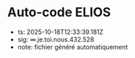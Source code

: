 # Auto-code ELIOS
- ts: 2025-10-18T12:33:39.181Z
- sig: ∞.je.toi.nous.432.528
- note: fichier généré automatiquement